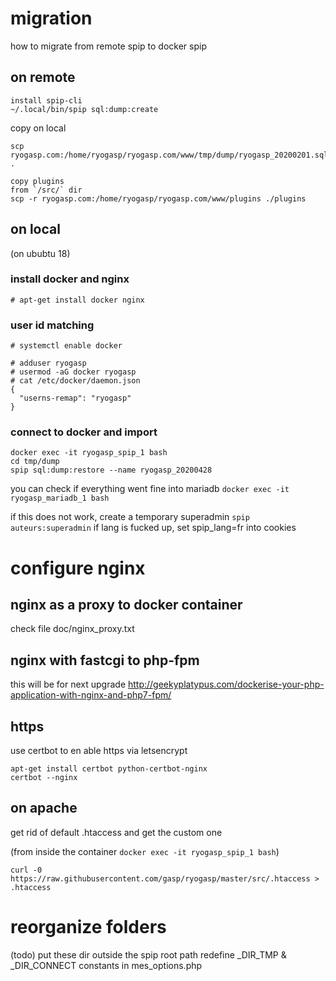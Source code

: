 
# migration

how to migrate from remote spip to docker spip

## on remote

```
install spip-cli
~/.local/bin/spip sql:dump:create
```
copy on local
```
scp ryogasp.com:/home/ryogasp/ryogasp.com/www/tmp/dump/ryogasp_20200201.sqlite .

copy plugins
from `/src/` dir
scp -r ryogasp.com:/home/ryogasp/ryogasp.com/www/plugins ./plugins
```

## on local

(on ububtu 18)

### install docker and nginx

```
# apt-get install docker nginx

```
### user id matching
```
# systemctl enable docker

# adduser ryogasp
# usermod -aG docker ryogasp
# cat /etc/docker/daemon.json
{
  "userns-remap": "ryogasp"
}
```

### connect to docker and import

```
docker exec -it ryogasp_spip_1 bash
cd tmp/dump
spip sql:dump:restore --name ryogasp_20200428
```

you can check if everything went fine into mariadb
`docker exec -it ryogasp_mariadb_1 bash`

if this does not work, create a temporary superadmin
`spip auteurs:superadmin` if lang is fucked up, set spip_lang=fr into cookies

# configure nginx
## nginx as a proxy to docker container

check file doc/nginx_proxy.txt

## nginx with fastcgi to php-fpm

this will be for next upgrade
http://geekyplatypus.com/dockerise-your-php-application-with-nginx-and-php7-fpm/

## https

use certbot to en able https via letsencrypt
```
apt-get install certbot python-certbot-nginx
certbot --nginx
```
## on apache

get rid of default .htaccess and get the custom one

(from inside the container `docker exec -it ryogasp_spip_1 bash`)
```
curl -0 https://raw.githubusercontent.com/gasp/ryogasp/master/src/.htaccess > .htaccess
```

# reorganize folders
(todo)
put these dir outside the spip root path
redefine _DIR_TMP & _DIR_CONNECT constants in mes_options.php

